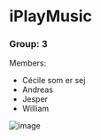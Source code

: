 # iPlayMusic

### Group: 3

Members:

- Cécile som er sej
- Andreas
- Jesper
- William

![image](https://user-images.githubusercontent.com/77662628/167079084-532713a8-5df1-46ab-a020-cf074b52ada6.png)
